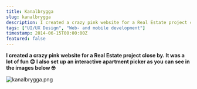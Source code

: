 ```yaml
---
title: Kanalbrygga
slug: kanalbrygga
description: I created a crazy pink website for a Real Estate project close by. It was a lot of fun 😊 I also set up an interactive apartment picker as you can see in the images below 🤓
tags: ["UI/UX Design", "Web- and mobile development"]
timestamp: 2014-06-15T00:00:00Z
featured: false
---
```


**I created a crazy pink website for a Real Estate project close by. It was a lot of fun 😊 I also set up an interactive apartment picker as you can see in the images below 🤓**

![kanalbrygga.png](/projects/kanalbrygga/kanalbrygga.png)
